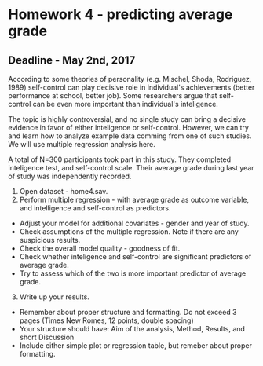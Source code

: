 # Homework 4 - predicting average grade

## Deadline - May 2nd, 2017

According to some theories of personality (e.g. Mischel, Shoda, Rodriguez, 1989) self-control can play decisive role in individual's
achievements (better performance at school, better job). Some researchers argue that self-control can be even more important than
individual's inteligence.

The topic is highly controversial, and no single study can bring a decisive evidence in favor of either inteligence or self-control.
However, we can try and learn how to analyze example data comming from one of such studies. We will use multiple regression analysis here.

A total of N=300 participants took part in this study. They completed inteligence test, and self-control scale.
Their average grade during last year of study was independently recorded.

1. Open dataset - home4.sav.
2. Perform multiple regression - with average grade as outcome variable, and intelligence and self-control as predictors.
 - Adjust your model for additional covariates - gender and year of study.
 - Check assumptions of the multiple regression. Note if there are any suspicious results.
 - Check the overall model quality - goodness of fit.
 - Check whether inteligence and self-control are significant predictors of average grade.
 - Try to assess which of the two is more important predictor of average grade.
3. Write up your results.
 - Remember about proper structure and formatting. Do not exceed 3 pages (Times New Romes, 12 points, double spacing)
 - Your structure should have: Aim of the analysis, Method, Results, and short Discussion
 - Include either simple plot or regression table, but remeber about proper formatting.

